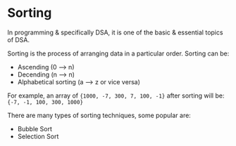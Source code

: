 # Sorting
In programming & specifically DSA, it is one of the basic & essential topics of DSA.

Sorting is the process of arranging data in a particular order.
Sorting can be:
- Ascending (0 --> n)
- Decending (n --> n)
- Alphabetical sorting (a --> z or vice versa)

For example, an array of
`{1000, -7, 300, 7, 100, -1}`
after sorting will be: 
`{-7, -1, 100, 300, 1000}`

There are many types of sorting techniques, some popular are:
- Bubble Sort
- Selection Sort
